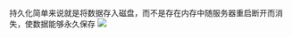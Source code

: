 持久化简单来说就是将数据存入磁盘，而不是存在内存中随服务器重启断开而消失，使数据能够永久保存
![](https://i-blog.csdnimg.cn/blog_migrate/5bd6257592522ac2866904153ebcec4b.png)